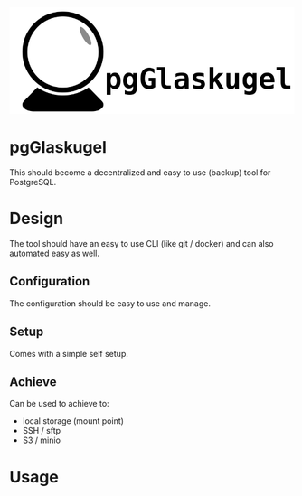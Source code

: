 ![logo](docs/glaskugel.png)

pgGlaskugel
===========
This should become a decentralized and easy to use (backup) tool for PostgreSQL.

Design
======
The tool should have an easy to use CLI (like git / docker) and can also automated easy as well.

Configuration
-------------
The configuration should be easy to use and manage.

Setup
-----
Comes with a simple self setup.

Achieve
-------
Can be used to achieve to:
* local storage (mount point)
* SSH / sftp
* S3 / minio


Usage
=====